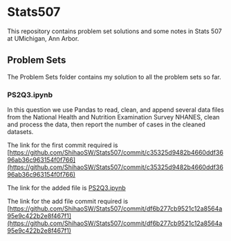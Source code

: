 # Stats507
This repository contains problem set solutions and some notes in Stats 507 at UMichigan, Ann Arbor.

## Problem Sets
The Problem Sets folder contains my solution to all the problem sets so far.

### PS2Q3.ipynb
In this question we use Pandas to read, clean, and append several data files from the National Health and Nutrition Examination Survey NHANES, clean and process the data, then report the number of cases in the cleaned datasets. 


The link for the first commit required is [https://github.com/ShihaoSW/Stats507/commit/c35325d9482b4660ddf3696ab36c963154f0f766](https://github.com/ShihaoSW/Stats507/commit/c35325d9482b4660ddf3696ab36c963154f0f766)

The link for the added file is 
[PS2Q3.ipynb](./PS2Q3.ipynb)


The link for the add file commit required is 
[https://github.com/ShihaoSW/Stats507/commit/df6b277cb9521c12a8564a95e9c422b2e8f467f1](https://github.com/ShihaoSW/Stats507/commit/df6b277cb9521c12a8564a95e9c422b2e8f467f1)

